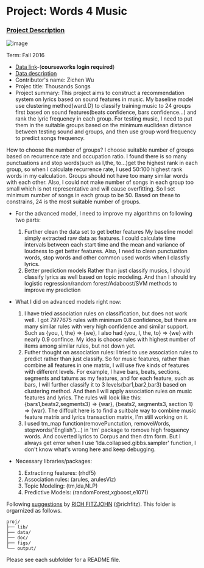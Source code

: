 # Project: Words 4 Music

### [Project Description](doc/Project4_desc.md)

![image](http://cdn.newsapi.com.au/image/v1/f7131c018870330120dbe4b73bb7695c?width=650)

Term: Fall 2016

+ [Data link](https://courseworks2.columbia.edu/courses/11849/files/folder/Project_Files?preview=763391)-(**courseworks login required**)
+ [Data description](doc/readme.html)
+ Contributor's name: Zichen Wu
+ Projec title: Thousands Songs
+ Project summary: This project aims to construct a recommendation system on lyrics based on sound features in music. My baseline model use clustering method(ward.D) to classify training music to 24 groups first based on sound features(beats confidence, bars confidence...) and rank the lyric frequency in each group. For testing music, I need to put them in the suitable groups based on the minimum euclidean distance between testing sound and groups, and then use group word frequency to predict songs frequency. 

How to choose the number of groups? I choose suitable number of groups based on recurrence rate and occupation ratio. I found there is so many punctuations and stop words(such as I,the, to...)get the highest rank in each group, so when I calculate recurrence rate, I used 50:100 highest rank words in my calculation. Groups should not have too many similar words with each other. Also, I could not make number of songs in each group too small which is not representative and will cause overfitting. So I set minimum number of songs in each group to be 50. Based on these to constrains, 24 is the most suitable number of groups.

+ For the advanced model, I need to improve my algorithms on following two parts:
	1. Further clean the data set to get better features
       	My baseline model simply extracted raw data as features. I could calculate time intervals between each start 		time and the mean and variance of loudness to get better features. Also, I need to clean punctuation words, stop words	      and other common used words when I classfiy lyrics.
	2. Better prediction models
	Rather than just classify musics, I should classify lyrics as well based on topic modeling. And than I should try	 logistic regression/random forest/Adaboost/SVM methods to improve my prediction
	
	
+ What I did on advanced models right now:
 	1. I have tried association rules on classification, but does not work well. I got 7977675 rules with minimum 0.8 	  confidence, but there are many similar rules with very high confidence and similar support. Such as {you, I, the} => 		{we}, I also had {you, I, the, to} => {we} with nearly 0.9 confince. My idea is choose rules with highest number of    		items among similar rules, but not down yet.
 	2. Futher thought on association rules: I tried to use association rules to predict rather than just classify. So for 	      music features, rather than combine all features in one matrix, I will use five kinds of features with different		levels. For example, I have bars, beats, sections, segments and tatums as my features, and for each feature, such as 	     bars, I will further classify it to 3 levels(bar1,bar2,bar3) based on clustering method. And then I will apply 	      	      association rules on music features and lyrics. The rules will look like this: {bars1,beats2,segments3} => {war},    	   {beats2, segments3, section 1} => {war}. The diffcult here is to find a suitbale way to combine music feature matrix   	  and lyrics transaction matrix, I'm still working on it.
 	3. I used tm_map function(removePunctution, removeWords, stopwords('English')...) in 'tm' package to romove high 	 frequency words. And coverted lyrics to Corpus and then dtm form. But I always get error when I use 
	'lda.collapsed.gibbs.sampler' function, I don't know what's wrong here and keep debugging.
	
+ Necessary libraries/packages:

	1. Extractinng features: (rhdf5)
	2. Association rules: (arules, arulesViz)
	3. Topic Modeling: (tm,lda,NLP)
	4. Predictive Models: (randomForest,xgboost,e1071)

	
Following [suggestions](http://nicercode.github.io/blog/2013-04-05-projects/) by [RICH FITZJOHN](http://nicercode.github.io/about/#Team) (@richfitz). This folder is orgarnized as follows.

```
proj/
├── lib/
├── data/
├── doc/
├── figs/
└── output/
```

Please see each subfolder for a README file.
